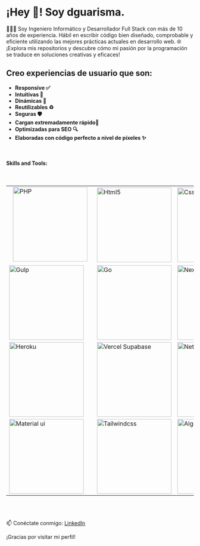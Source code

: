 <h1 align="left">
  ¡Hey 👋! Soy dguarisma.
</h1>

👨🏻‍💻 Soy Ingeniero Informático y Desarrollador Full Stack con más de 10 años de experiencia. Hábil en escribir código bien diseñado, comprobable y eficiente utilizando las mejores prácticas actuales en desarrollo web.
🌐 ¡Explora mis repositorios y descubre cómo mi pasión por la programación se traduce en soluciones creativas y eficaces!
<h2 align="left">
 Creo experiencias de usuario que son:
</h2>

- **Responsive ✅**
- **Intuitivas 🤩**
- **Dinámicas 🧬**
- **Reutilizables ♻️**
- **Seguras 🛡️**
- **Cargan extremadamente rápido🚀**
- **Optimizadas para SEO 🔍**
- **Elaboradas con código perfecto a nivel de píxeles ✨**

<br/>

<h4>Skills and Tools: </h4>
<br/>
<table>
  <tr>
    <td>
      <a target="_blank" href="https://www.php.net/" style="padding:10px">
        <img style="margin: auto;" alt="PHP"
          src="https://github.com/dguarisma/dguarisma/assets/66569273/40a55ac7-afdd-43c3-be29-f917243780c6" width="200"
          height="auto" />
      </a>
    </td>
    <td>
      <a target="_blank" href="https://developer.mozilla.org/es/docs/Glossary/HTML5" width="200">
        <img style="margin: auto;" alt="Html5"
          src="https://github.com/dguarisma/dguarisma/assets/66569273/851079d2-bb4d-43fd-81e4-6aa52eb051f6" width="200"
          height="auto" />
      </a>
    </td>
    <td>
      <a target="_blank" href="https://www.w3.org/Style/CSS/Overview.en.html">
        <img style="margin: auto;" alt="Css3"
          src="https://github.com/dguarisma/dguarisma/assets/66569273/be85a6f9-1402-4229-9afe-c647234deda7" width="200"
          height="auto" />
      </a>
    </td>
    <td>
      <a target="_blank" href="https://www.tableau.com/">
        <img style="margin: auto;" alt="Tableau"
          src="https://github.com/dguarisma/dguarisma/assets/66569273/9acc0788-4829-47b8-8a56-f49186d4f25b" width="200"
          height="auto" />
      </a>
    </td>
    <td>
      <a target="_blank" href="https://eslint.org/">
        <img style="margin: auto;" alt="Eslint"
          src="https://github.com/dguarisma/dguarisma/assets/66569273/2c61c35e-cea8-4851-898c-b02cd4629098" width="200"
          height="auto" />
      </a>
    </td>
    <td>
      <a target="_blank" href="https://www.notion.so/es-es">
        <img style="margin: auto;" alt="Notion"
          src="https://github.com/dguarisma/dguarisma/assets/66569273/12f79cc8-7245-422d-8501-b7737b3e68ad" width="200"
          height="auto" />
      </a>
    </td>
    <td>
      <a target="_blank" href="https://www.figma.com/">
        <img style="margin: auto;" alt="Figma"
          src="https://github.com/dguarisma/dguarisma/assets/66569273/f044e2e5-e8be-4429-a1be-b048c4b1ef26" width="200"
          height="auto" />
      </a>
    </td>
    <td>
      <a target="_blank" href="https://git-scm.com/">
        <img style="margin: auto;" alt="GIT"
          src="https://github.com/dguarisma/dguarisma/assets/66569273/6f9ba5ba-2a7b-4ba3-a320-21b1cfa36d10" width="200"
          height="auto" />
      </a>
    </td>
    <td>
      <a target="_blank" href="https://code.visualstudio.com/">
        <img style="margin: auto;" alt="Visual Studio Code"
          src="https://github.com/dguarisma/dguarisma/assets/66569273/13f44711-2aae-4c27-84cf-14ba895b4d96" width="200"
          height="auto" />
      </a>
    </td>
    <td>
      <a target="_blank" href="https://cloudinary.com/">
        <img style="margin: auto;" alt="Cloudinary"
          src="https://github.com/dguarisma/dguarisma/assets/66569273/1080d11f-6faf-46f5-b6d7-63fc338a7f03" width="200"
          height="auto" />
      </a>
    </td>
    <td>
      <a target="_blank" href="https://mixpanel.com/">
        <img style="margin: auto;" alt="Mixpanel"
          src="https://github.com/dguarisma/dguarisma/assets/66569273/260e5859-8896-43d7-8a9b-b9248b5dd0b5" width="200"
          height="auto" />
      </a>
    </td>
    <td>
      <a target="_blank" href="https://getbootstrap.com/docs/5.3/getting-started/introduction/">
        <img style="margin: auto;" alt="Bootstrap"
          src="https://github.com/dguarisma/dguarisma/assets/66569273/29daba08-e822-4a4b-add3-6992026cff63" width="200"
          height="auto" />
      </a>
    </td>
    <td>
      <a target="_blank" href="https://sass-lang.com/install/">
        <img style="margin: auto;" alt="Sass"
          src="https://github.com/dguarisma/dguarisma/assets/66569273/9ec2f660-e6ff-42d4-a1a7-3925493b210d" width="200"
          height="auto" />
      </a>
    </td>
    <td>
      <a target="_blank" href="https://reactnative.dev/">
        <img style="margin: auto;" alt="React Native"
          src="https://github.com/dguarisma/dguarisma/assets/66569273/60a1ce57-7b67-424d-b36d-1d2caecf1558" width="200"
          height="auto" />
      </a>
    </td>
    <td>
      <a target="_blank" href="https://www.serverless.com/">
        <img style="margin: auto;" alt="Serverless"
          src="https://github.com/dguarisma/dguarisma/assets/66569273/39325596-8315-4294-9752-38af0908a4b5" width="200"
          height="auto" />
      </a>
    </td>
    <td>
      <a target="_blank" href="https://firebase.google.com/?hl=es-419">
        <img style="margin: auto;" alt="Firebase"
          src="https://github.com/dguarisma/dguarisma/assets/66569273/abeaf5a9-9845-4baa-8a68-531ab9588052" width="200"
          height="auto" />
      </a>
    </td>
    <td>
      <a target="_blank" href="https://es.redux.js.org/">
        <img style="margin: auto;" alt="Redux"
          src="https://github.com/dguarisma/dguarisma/assets/66569273/778c5881-9154-44e7-955e-372918d0cc4f" width="200"
          height="auto" />
      </a>
    </td>
  </tr>
  <tr>
    <td>
      <a target="_blank" href="https://gulpjs.com/">
        <img style="margin: auto;" alt="Gulp"
          src="https://github.com/dguarisma/dguarisma/assets/66569273/7b287110-d026-411a-af79-968817a06e45" width="200"
          height="auto" />
      </a>
    </td>
    <td>
      <a target="_blank" href="https://go.dev/">
        <img style="margin: auto;" alt="Go"
          src="https://github.com/dguarisma/dguarisma/assets/66569273/a2ca7c18-e72c-4d3c-8317-6f5839d03a82" width="200"
          height="auto" />
      </a>
    </td>
    <td>
      <a target="_blank" href="https://nextjs.org/">
        <img style="margin: auto;" alt="Nextjs"
          src="https://github.com/dguarisma/dguarisma/assets/66569273/8a3ac027-a6cc-44cd-95ad-c525c41c8c10" width="200"
          height="auto" />
      </a>
    </td>
    <td>
      <a target="_blank" href="https://nodejs.org/en">
        <img style="margin: auto;" alt="Node"
          src="https://github.com/dguarisma/dguarisma/assets/66569273/5cdabc24-48f1-4091-b041-a4648324cded" width="200"
          height="auto" />
      </a>
    </td>
    <td>
      <a target="_blank" href="https://vitejs.dev/">
        <img style="margin: auto;" alt="Vite"
          src="https://github.com/dguarisma/dguarisma/assets/66569273/a3287169-49c0-45ae-b3fd-c856431bdf4b" width="200"
          height="auto" />
      </a>
    </td>
    <td>
      <a target="_blank" href="https://www.npmjs.com/">
        <img style="margin: auto;" alt="NPM"
          src="https://github.com/dguarisma/dguarisma/assets/66569273/dfbaedd1-daec-4c2a-9e88-af2fb7dd67b3" width="200"
          height="auto" />
      </a>
    </td>
    <td>
      <a target="_blank" href="https://www.npmjs.com/package/yarn">
        <img style="margin: auto;" alt="YARN"
          src="https://github.com/dguarisma/dguarisma/assets/66569273/d3c00393-35bf-43c4-9595-dc11ea184ebd" width="200"
          height="auto" />
      </a>
    </td>
    <td>
      <a target="_blank" href="https://www.typescriptlang.org/">
        <img style="margin: auto;" alt="Typescript"
          src="https://github.com/dguarisma/dguarisma/assets/66569273/ee4b7602-c164-4c69-92ac-fcf272938838" width="200"
          height="auto" />
      </a>
    </td>
    <td>
      <a target="_blank" href="https://pnpm.io/es/">
        <img style="margin: auto;" alt="PNPM"
          src="https://github.com/dguarisma/dguarisma/assets/66569273/784f2222-71ea-44c2-90b2-59ec5a981bbb" width="200"
          height="auto" />
      </a>
    </td>
    <td>
      <a target="_blank" href="https://openai.com/">
        <img style="margin: auto;" alt="Openai"
          src="https://github.com/dguarisma/dguarisma/assets/66569273/84d754b1-c489-42a1-9f76-1317d19b41de" width="200"
          height="auto" />
      </a>
    </td>
    <td>
      <a target="_blank" href="https://babeljs.io/">
        <img style="margin: auto;" alt="Babel"
          src="https://github.com/dguarisma/dguarisma/assets/66569273/4fc13daa-e25e-47fa-9243-049ca8401862" width="200"
          height="auto" />
      </a>
    </td>
    <td>
      <a target="_blank" href="https://github.com/actions">
        <img style="margin: auto;" alt="GitHub & GitHub Actions"
          src="https://github.com/dguarisma/dguarisma/assets/66569273/7ad47b01-accb-4638-98eb-00a768bf6db4" width="200"
          height="auto" />
      </a>
    </td>
    <td>
      <a target="_blank" href="https://analytics.google.com/analytics/web/provision/?pli=1#/provision">
        <img style="margin: auto;" alt="Google Analytics"
          src="https://github.com/dguarisma/dguarisma/assets/66569273/9ea979db-a2e4-425f-91dd-b4e3dfaeabda" width="200"
          height="auto" />
      </a>
    </td>
    <td>
      <a target="_blank" href="https://aws.amazon.com/es/">
        <img style="margin: auto;" alt="AWS"
          src="https://github.com/dguarisma/dguarisma/assets/66569273/cea96ec1-47c4-4cae-bd3f-56b7356ca1ce" width="200"
          height="auto" />
      </a>
    </td>
    <td>
      <a target="_blank" href="https://www.python.org/">
        <img style="margin: auto;" alt="Python"
          src="https://github.com/dguarisma/dguarisma/assets/66569273/91e97389-38ad-4ba6-abcd-8434ae64c49e" width="200"
          height="auto" />
      </a>
    </td>
    <td>
      <a target="_blank" href="https://developer.mozilla.org/es/docs/Web/JavaScript">
        <img style="margin: auto;" alt="Javascript"
          src="https://github.com/dguarisma/dguarisma/assets/66569273/107b3b3d-9cc8-49b3-b4ac-37bc9bb25ef3" width="200"
          height="auto" />
      </a>
    </td>
    <td>
      <a target="_blank" href="https://react.dev/">
        <img style="margin: auto;" alt="Reactjs"
          src="https://github.com/dguarisma/dguarisma/assets/66569273/c8cebf5e-bfde-4c39-becb-9bae8ad48e9a" width="200"
          height="auto" />
      </a>
    </td>
  </tr>
  <tr>
    <td><a target="_blank" href="https://devcenter.heroku.com/">
        <img style="margin: auto;" alt="Heroku"
          src="https://github.com/dguarisma/dguarisma/assets/66569273/34557253-9d8d-451f-8c38-81ff4bb3d7d0" width="200"
          height="auto" />
      </a></td>
    <td><a target="_blank" href="https://supabase.com/partners/integrations/vercel">
        <img style="margin: auto;" alt="Vercel Supabase"
          src="https://github.com/dguarisma/dguarisma/assets/66569273/3e9c395c-ad9e-4e2d-a253-baf2000a2ee1" width="200"
          height="auto" />
      </a></td>
    <td><a target="_blank" href="https://www.netlify.com/">
        <img style="margin: auto;" alt="Netlify"
          src="https://github.com/dguarisma/dguarisma/assets/66569273/dc121d63-a876-4f52-99bc-36203fbd7731" width="200"
          height="auto" />
      </a></td>
    <td><a target="_blank" href="https://www.canva.com/es_419/">
        <img style="margin: auto;" alt="Canva"
          src="https://github.com/dguarisma/dguarisma/assets/66569273/d0d69b2f-5088-4ff2-a717-9cdc32d29518" width="200"
          height="auto" />
      </a></td>
    <td><a target="_blank" href="https://bitbucket.org/">
        <img style="margin: auto;" alt="Bitbucket"
          src="https://github.com/dguarisma/dguarisma/assets/66569273/8ef91654-2da1-4845-a23d-2165678453c9" width="200"
          height="auto" />
      </a></td>
    <td><a target="_blank" href="https://es-co.wordpress.org/">
        <img style="margin: auto;" alt="Wordpress"
          src="https://github.com/dguarisma/dguarisma/assets/66569273/40e80f7e-bed3-408f-8d6a-afbb44ccf5d1" width="200"
          height="auto" />
      </a></td>
    <td><a target="_blank" href="https://jquery.com/">
        <img style="margin: auto;" alt="Jquery"
          src="https://github.com/dguarisma/dguarisma/assets/66569273/5f238a0d-c1b2-4d16-970a-24e2cd23d6da" width="200"
          height="auto" />
      </a></td>
    <td><a target="_blank" href="https://laravel.com/">
        <img style="margin: auto;" alt="Laravel"
          src="https://github.com/dguarisma/dguarisma/assets/66569273/1fd8fd2d-99a5-40fe-a1c2-a844970a8cc6" width="200"
          height="auto" />
      </a></td>
    <td>
      <a target="_blank"
        href="https://try.digitalocean.com/cloud/?utm_campaign=amer_brand_kw_en_cpc&utm_adgroup=digitalocean_exact_exact&_keyword=digitalocean&_device=c&_adposition=&utm_content=conversion&utm_medium=cpc&utm_source=google&gad_source=1&gclid=Cj0KCQjwwMqvBhCtARIsAIXsZpY7YqtSGY-oaCPcGXu4HCoPWOuZmGMJf5N3BvlDopdQbHx8tEydJLcaAprhEALw_wcB">
        <img style="margin: auto;" alt="DigitalOcean"
          src="https://github.com/dguarisma/dguarisma/assets/66569273/71e971ee-d942-4229-ab89-567b83fdcab7" width="200"
          height="auto" />
      </a>
    </td>
    <td>
      <a target="_blank" href="https://stripe.com/es">
        <img style="margin: auto;" alt="Stripe"
          src="https://github.com/dguarisma/dguarisma/assets/66569273/5417f448-d0d2-4084-b980-c4d828e9a7a5" width="200"
          height="auto" />
      </a>
    </td>
    <td><a target="_blank" href="https://www.atlassian.com/software/jira">
        <img style="margin: auto;" alt="Atlassian"
          src="https://github.com/dguarisma/dguarisma/assets/66569273/9d737230-5e17-4c20-ac92-69f7d3d874a4" width="200"
          height="auto" />
      </a></td>
    <td><a target="_blank" href="https://www.shopify.com/">
        <img style="margin: auto;" alt="Shopify"
          src="https://github.com/dguarisma/dguarisma/assets/66569273/cf7031ec-ef2c-4df9-a731-51782a669664" width="200"
          height="auto" />
      </a></td>
    <td><a target="_blank" href="https://www.mysql.com/">
        <img style="margin: auto;" alt="Mysql"
          src="https://github.com/dguarisma/dguarisma/assets/66569273/9fead809-ae6f-4cf0-9223-297001667ab5" width="200"
          height="auto" />
      </a></td>
    <td><a target="_blank" href="https://www.postgresql.org/">
        <img style="margin: auto;" alt="Postgresql"
          src="https://github.com/dguarisma/dguarisma/assets/66569273/80dca80b-e479-464b-bf67-e9959869c2a9" width="200"
          height="auto" />
      </a></td>
    <td>
      <a target="_blank" href="https://nestjs.com/">
        <img style="margin: auto;" alt="Nest"
          src="https://github.com/dguarisma/dguarisma/assets/66569273/c7afa3f1-8377-45a9-b691-91caea03229c" width="200"
          height="auto" />
      </a>
    </td>
    <td><a target="_blank" href="https://vuejs.org/">
        <img style="margin: auto;" alt="Vuejs"
          src="https://github.com/dguarisma/dguarisma/assets/66569273/93ebead6-9f85-4761-9857-dd9395c1fcb7" width="200"
          height="auto" />
      </a></td>
    <td><a target="_blank" href="https://angular.io/">
        <img style="margin: auto;" alt="Angular"
          src="https://github.com/dguarisma/dguarisma/assets/66569273/3200ad87-5d7f-4976-b561-5e6c9273057a" width="200"
          height="auto" />
      </a></td>
  </tr>
  <tr>
    <td>
      <a target="_blank" href="https://mui.com/">
        <img style="margin: auto;" alt="Material ui"
          src="https://github.com/dguarisma/dguarisma/assets/66569273/d9b31415-f2d8-4ea4-b03c-7b3380fc2f9a" width="200"
          height="auto" />
      </a>
    </td>
    <td>
      <a target="_blank" href="https://tailwindcss.com/">
        <img style="margin: auto;" alt="Tailwindcss"
          src="https://github.com/dguarisma/dguarisma/assets/66569273/9680d43b-f4b7-4081-8cf1-91e833577585" width="200"
          height="auto" />
      </a>
    </td>
    <td><a target="_blank" href="https://www.algolia.com/es/">
        <img style="margin: auto;" alt="Algolia"
          src="https://github.com/dguarisma/dguarisma/assets/66569273/2fd9f50e-4527-4ef5-8256-55182d7a123c" width="200"
          height="auto" />
      </a></td>
    <td>
      <a target="_blank" href="https://sentry.io/welcome/">
        <img style="margin: auto;" alt="Sentry"
          src="https://github.com/dguarisma/dguarisma/assets/66569273/b9366a83-911f-4ade-bc69-a1c3dc2e8434" width="200"
          height="auto" />
      </a>
    </td>
    <td>
      <a target="_blank" href="https://colombia.payu.com/">
        <img style="margin: auto;" alt="PayU"
          src="https://github.com/dguarisma/dguarisma/assets/66569273/14e3c1fa-2f35-4e35-a0e1-4469d8051923" width="200"
          height="auto" />
      </a>
    </td>
    <td>
      <a target="_blank" href="https://developer.paypal.com/docs/api/payments/v1/">
        <img style="margin: auto;" alt="Paypal"
          src="https://github.com/dguarisma/dguarisma/assets/66569273/c9207930-ab21-4f4e-91d8-b97145673a1a" width="200"
          height="auto" />
      </a>
    </td>
    <td><a target="_blank" href="https://www.cloudflare.com/">
        <img style="margin: auto;" alt="Cloudflare"
          src="https://github.com/dguarisma/dguarisma/assets/66569273/e31337f3-0664-4e2e-bee2-abacbbf07cd5" width="200"
          height="auto" />
      </a></td>
    <td>
      <a target="_blank" href="https://strapi.io/">
        <img style="margin: auto;" alt="Strapi"
          src="https://github.com/dguarisma/dguarisma/assets/66569273/6d27cc19-c850-4af4-861f-a2cebb09988b" width="200"
          height="auto" />
      </a>
    </td>
    <td>
      <a target="_blank" href="https://sendgrid.com/en-us">
        <img style="margin: auto;" alt="Sendgrid"
          src="https://github.com/dguarisma/dguarisma/assets/66569273/2652bec3-20fd-4037-b31d-960c9fc8e335" width="200"
          height="auto" />
      </a>
    </td>
    <td>
      <a target="_blank" href="https://www.twilio.com/en-us">
        <img style="margin: auto;" alt="Twilio"
          src="https://github.com/dguarisma/dguarisma/assets/66569273/cd9a3e1a-75a9-46c3-b67b-dc4cb3e73c99" width="200"
          height="auto" />
      </a>
    </td>
    <td>
      <a target="_blank" href="https://www.sonarsource.com/products/sonarqube/">
        <img style="margin: auto;" alt="SonarQube Scan"
          src="https://github.com/dguarisma/dguarisma/assets/66569273/b02c9f83-0876-4777-a34a-7e3bf92074df" width="200"
          height="auto" />
      </a>
    </td>
  </tr>
</table>

<br/>
<br/>

📫 Conéctate conmigo:
[LinkedIn](https://www.linkedin.com/in/david-guarisma-684469106/)

¡Gracias por visitar mi perfil!
